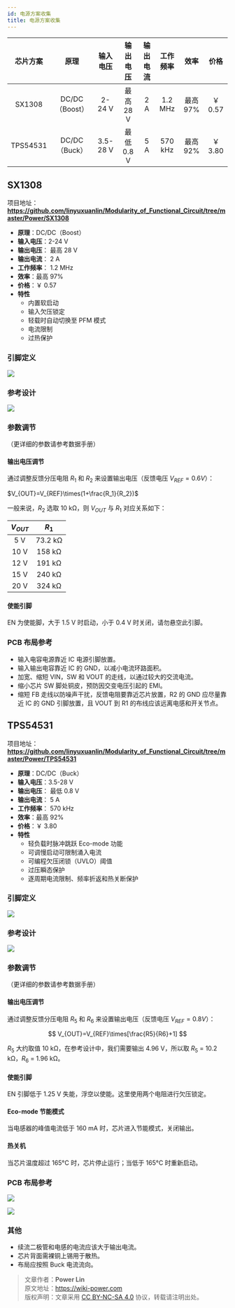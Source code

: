```yaml
---
id: 电源方案收集
title: 电源方案收集
---
```


| 芯片方案 |      原理      | 输入电压 |  输出电压  | 输出电流 | 工作频率 |   效率   |  价格   |
| :------: | :------------: | :------: | :--------: | :------: | :------: | :------: | :-----: |
|  SX1308  | DC/DC（Boost） |  2-24 V  | 最高 28 V  |   2 A    | 1.2 MHz  | 最高 97% | ￥ 0.57 |
| TPS54531 | DC/DC（Buck）  | 3.5-28 V | 最低 0.8 V |   5 A    | 570 kHz  | 最高 92% | ￥ 3.80 |

## SX1308

项目地址：**<https://github.com/linyuxuanlin/Modularity_of_Functional_Circuit/tree/master/Power/SX1308>**

- **原理**：DC/DC（Boost）
- **输入电压**：2-24 V
- **输出电压**： 最高 28 V
- **输出电流**： 2 A
- **工作频率**： 1.2 MHz
- **效率**：最高 97%
- **价格**：￥ 0.57
- **特性**
  - 内置软启动
  - 输入欠压锁定
  - 轻载时自动切换至 PFM 模式
  - 电流限制
  - 过热保护

### 引脚定义

![](https://wiki-media-1253965369.cos.ap-guangzhou.myqcloud.com/img/20210713154103.png)

### 参考设计

![](https://wiki-media-1253965369.cos.ap-guangzhou.myqcloud.com/img/20210711133836.png)

### 参数调节

（更详细的参数请参考数据手册）

#### 输出电压调节

通过调整反馈分压电阻 $R_1$ 和 $R_2$ 来设置输出电压（反馈电压 $V_{REF}=0.6 V$）：

$V_{OUT}=V_{REF}\times(1+\frac{R_1}{R_2})$

一般来说，$R_2$ 选取 10 kΩ，则 $V_{OUT}$ 与 $R_1$ 对应关系如下：

| $V_{OUT}$ |  $R_1$  |
| :-------: | :-----: |
|    5 V    | 73.2 kΩ |
|   10 V    | 158 kΩ  |
|   12 V    | 191 kΩ  |
|   15 V    | 240 kΩ  |
|   20 V    | 324 kΩ  |

#### 使能引脚

EN 为使能脚，大于 1.5 V 时启动，小于 0.4 V 时关闭，请勿悬空此引脚。

### PCB 布局参考

- 输入电容电源靠近 IC 电源引脚放置。
- 输入输出电容靠近 IC 的 GND，以减小电流环路面积。
- 加宽、缩短 VIN，SW 和 VOUT 的走线，以通过较大的交流电流。
- 缩小芯片 SW 脚处铜皮，预防因交变电压引起的 EMI。
- 缩短 FB 走线以防噪声干扰，反馈电阻要靠近芯片放置，R2 的 GND 应尽量靠近 IC 的 GND 引脚放置，且 VOUT 到 R1 的布线应该远离电感和开关节点。

## TPS54531

项目地址：**<https://github.com/linyuxuanlin/Modularity_of_Functional_Circuit/tree/master/Power/TPS54531>**

- **原理**：DC/DC（Buck）
- **输入电压**：3.5-28 V
- **输出电压**： 最低 0.8 V
- **输出电流**： 5 A
- **工作频率**： 570 kHz
- **效率**：最高 92%
- **价格**：￥ 3.80
- **特性**
  - 轻负载时脉冲跳跃 Eco-mode 功能
  - 可调慢启动可限制涌入电流
  - 可编程欠压闭锁（UVLO）阈值
  - 过压瞬态保护
  - 逐周期电流限制、频率折返和热关断保护

### 引脚定义

![](https://wiki-media-1253965369.cos.ap-guangzhou.myqcloud.com/img/20210713153815.png)

### 参考设计

![](https://wiki-media-1253965369.cos.ap-guangzhou.myqcloud.com/img/20210713173605.png)

### 参数调节

（更详细的参数请参考数据手册）

#### 输出电压调节

通过调整反馈分压电阻 $R_5$ 和 $R_6$ 来设置输出电压（反馈电压 $V_{REF}=0.8 V$）：

$$
V_{OUT}=V_{REF}\times[\frac{R5}{R6}+1]
$$

$R_5$ 大约取值 10 kΩ，在参考设计中，我们需要输出 4.96 V，所以取 $R_5$ = 10.2 kΩ，$R_6$ = 1.96 kΩ。

#### 使能引脚

EN 引脚低于 1.25 V 失能，浮空以使能。这里使用两个电阻进行欠压锁定。

#### Eco-mode 节能模式

当电感器的峰值电流低于 160 mA 时，芯片进入节能模式，关闭输出。

#### 热关机

当芯片温度超过 165°C 时，芯片停止运行；当低于 165°C 时重新启动。

### PCB 布局参考

![](https://wiki-media-1253965369.cos.ap-guangzhou.myqcloud.com/img/20210713161521.png)

![](https://wiki-media-1253965369.cos.ap-guangzhou.myqcloud.com/img/20210713162833.png)

### 其他

- 续流二极管和电感的电流应该大于输出电流。
- 芯片背面需裸铜上锡用于散热。
- 布局应按照 Buck 电流流向。

> 文章作者：**Power Lin**  
> 原文地址：<https://wiki-power.com>  
> 版权声明：文章采用 [CC BY-NC-SA 4.0](https://creativecommons.org/licenses/by/4.0/deed.zh) 协议，转载请注明出处。
